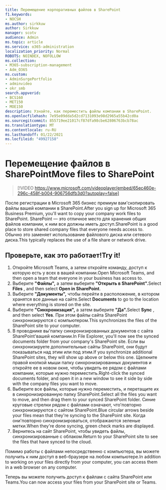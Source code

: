 ```yaml
---
title: Перемещение корпоративных файлов в SharePoint
f1.keywords:
- NOCSH
ms.author: sirkkuw
author: Sirkkuw
manager: scotv
audience: Admin
ms.topic: article
ms.service: o365-administration
localization_priority: Normal
ROBOTS: NOINDEX, NOFOLLOW
ms.collection:
- M365-subscription-management
- Adm_O365
ms.custom:
- AdminSurgePortfolio
- adminvideo
- okr_smb
search.appverid:
- BCS160
- MET150
- MOE150
description: Узнайте, как переместить файлы компании в SharePoint.
ms.openlocfilehash: 7e95e09dda5d2cd7131093e98d2965a55b42cd0a
ms.sourcegitcommit: 855719ee21017cf87dfa98cbe62806763bcb78ac
ms.translationtype: MT
ms.contentlocale: ru-RU
ms.lasthandoff: 01/22/2021
ms.locfileid: "49927158"
---
```

# <a name="move-files-to-sharepoint"></a><span data-ttu-id="dd02b-103">Перемещение файлов в SharePoint</span><span class="sxs-lookup"><span data-stu-id="dd02b-103">Move files to SharePoint</span></span>

> [!VIDEO https://www.microsoft.com/videoplayer/embed/65ec460e-296c-458f-b004-906756dfb3d0?autoplay=false]

<span data-ttu-id="dd02b-104">После регистрации в Microsoft 365 бизнес премиум вам&#39;скопировать файлы вашей компании в SharePoint.</span><span class="sxs-lookup"><span data-stu-id="dd02b-104">After you sign up for Microsoft 365 Business Premium, you&#39;ll want to copy your company work files to SharePoint.</span></span> <span data-ttu-id="dd02b-105">SharePoint — это отличное место для хранения общих файлов компании, к ним все должны иметь доступ.</span><span class="sxs-lookup"><span data-stu-id="dd02b-105">SharePoint is a good place to store shared company files that everyone needs access to.</span></span> <span data-ttu-id="dd02b-106">Обычно это заменяет использование файлового диска или сетевого диска.</span><span class="sxs-lookup"><span data-stu-id="dd02b-106">This typically replaces the use of a file share or network drive.</span></span>

## <a name="try-it"></a><span data-ttu-id="dd02b-107">Проверьте, как это работает!</span><span class="sxs-lookup"><span data-stu-id="dd02b-107">Try it!</span></span>

1. <span data-ttu-id="dd02b-108">Откройте Microsoft Teams, а затем откройте команду, доступ к которую есть у всех в вашей компании.</span><span class="sxs-lookup"><span data-stu-id="dd02b-108">Open Microsoft Teams, and then open a team that everyone in your business has access to.</span></span>
2. <span data-ttu-id="dd02b-109">Выберите **"Файлы",** а затем выберите **"Открыть в SharePoint".**</span><span class="sxs-lookup"><span data-stu-id="dd02b-109">Select  **Files** , and then select  **Open in SharePoint**.</span></span>
3. <span data-ttu-id="dd02b-110">Выберите  **"Документы",** чтобы перейти в расположение, в котором хранятся все данные на сайте.</span><span class="sxs-lookup"><span data-stu-id="dd02b-110">Select  **Documents** to go to the location where everything is stored on the site.</span></span>
4. <span data-ttu-id="dd02b-111">Выберите **"Синхронизация",** а затем выберите **"Да".**</span><span class="sxs-lookup"><span data-stu-id="dd02b-111">Select  **Sync** , and then select  **Yes**.</span></span> <span data-ttu-id="dd02b-112">При этом файлы сайта SharePoint синхронизируются с компьютером.</span><span class="sxs-lookup"><span data-stu-id="dd02b-112">This synchronizes the files of the SharePoint site to your computer.</span></span>
5. <span data-ttu-id="dd02b-113">В проводнике вы&#39;папку синхронизированных документов с сайта SharePoint&#39;вашей компании.</span><span class="sxs-lookup"><span data-stu-id="dd02b-113">In File Explorer, you&#39;ll now see the synced documents folder from your company&#39;s SharePoint site.</span></span> <span data-ttu-id="dd02b-114">Если вы синхронизируете дополнительные сайты SharePoint, они будут показываться над этим или под этим.</span><span class="sxs-lookup"><span data-stu-id="dd02b-114">If you synchronize additional SharePoint sites, they will show up above or below this one.</span></span> <span data-ttu-id="dd02b-115">Щелкните правой кнопкой мыши папку синхронизированных документов и откройте ее в новом окне, чтобы увидеть ее рядом с файлами компании, которые нужно переместить.</span><span class="sxs-lookup"><span data-stu-id="dd02b-115">Right-click the synced documents folder, and open it in a new window to see it side by side with the company files you want to move.</span></span>
6. <span data-ttu-id="dd02b-116">Выберите все файлы, которые нужно переместить, и перетащите их в синхронизированную папку SharePoint.</span><span class="sxs-lookup"><span data-stu-id="dd02b-116">Select all the files you want to move, and then drag them to your synced SharePoint folder.</span></span> <span data-ttu-id="dd02b-117">Синие круговые стрелки рядом с файлами означают, что&#39;повторно синхронизируются с сайтом SharePoint.</span><span class="sxs-lookup"><span data-stu-id="dd02b-117">Blue circular arrows beside your files mean that they&#39;re syncing to the SharePoint site.</span></span> <span data-ttu-id="dd02b-118">Когда они&#39;повторно синхронизироваться, отображаются зеленые метки.</span><span class="sxs-lookup"><span data-stu-id="dd02b-118">When they&#39;re done syncing, green check marks are displayed.</span></span>
7. <span data-ttu-id="dd02b-119">Вернитесь на сайт SharePoint, чтобы увидеть файлы, синхронизированные с облаком.</span><span class="sxs-lookup"><span data-stu-id="dd02b-119">Return to your SharePoint site to see the files that have synced to the cloud.</span></span>

<span data-ttu-id="dd02b-120">Помимо работы с файлами непосредственно с компьютера, вы можете получить к ним доступ в веб-браузере на любом компьютере.</span><span class="sxs-lookup"><span data-stu-id="dd02b-120">In addition to working on your files directly from your computer, you can access them in a web browser on any computer.</span></span>

<span data-ttu-id="dd02b-121">Теперь вы можете получить доступ к файлам с сайта SharePoint или Teams.</span><span class="sxs-lookup"><span data-stu-id="dd02b-121">You can now access your files from your SharePoint site or Teams.</span></span>